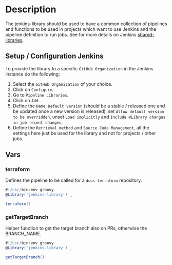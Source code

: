 # Description

The jenkins-library should be used to have a common collection of pipelines and functions to be
used in projects which want to use Jenkins and the pipeline definition to run jobs.
See for more details on Jenkins [shared-libraries].

## Setup / Configuration Jenkins

To provide the library to a specific `GitHub Organization` in the Jenkins instance do the following:

1. Select the `GitHub Organization` of your choice.
2. Click on `Configure`.
3. Go to `Pipeline Libraries`.
4. Click on `Add`.
5. Define the `Name`, `Default version` (should be a stable / released one and be updated once a
  new version is released), set `Allow default version to be overridden`, unset `Load implicitly`
  and `Include @Library changes in job recent changes`.
6. Define the `Retrieval method` and `Source Code Management`, all the settings here just be used
  for the library and not for projects / other jobs.

## Vars

### terraform

Defines the pipeline to be called for a `dcos-terraform` repository.

```groovy
#!/usr/bin/env groovy
@Library('jenkins-library') _

terraform()
```

### getTargetBranch

Helper function to get the target branch also on PRs, otherwise the BRANCH_NAME.

```groovy
#!/usr/bin/env groovy
@Library('jenkins-library') _

getTargetBranch()
```

[shared-libraries]: https://jenkins.io/doc/book/pipeline/shared-libraries/
